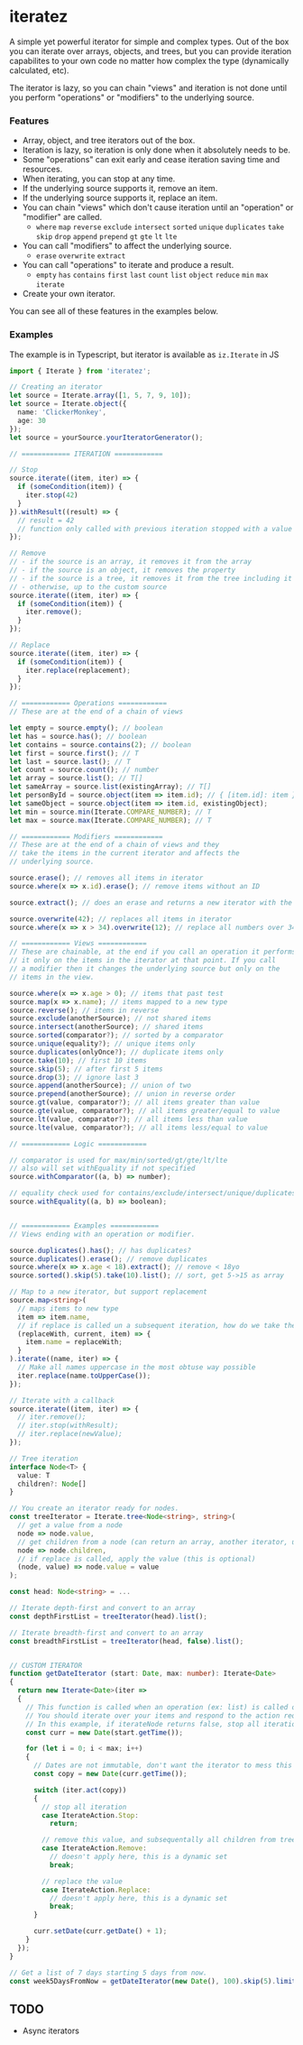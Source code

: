 # iteratez

A simple yet powerful iterator for simple and complex types. Out of the box you can iterate over arrays, objects, and trees, but you can provide iteration capabilites to your own code no matter how complex the type (dynamically calculated, etc).

The iterator is lazy, so you can chain "views" and iteration is not done until you perform "operations" or "modifiers" to the underlying source.

### Features

- Array, object, and tree iterators out of the box.
- Iteration is lazy, so iteration is only done when it absolutely needs to be.
- Some "operations" can exit early and cease iteration saving time and resources.
- When iterating, you can stop at any time.
- If the underlying source supports it, remove an item.
- If the underlying source supports it, replace an item.
- You can chain "views" which don't cause iteration until an "operation" or "modifier" are called.
  - `where` `map` `reverse` `exclude` `intersect` `sorted` `unique` `duplicates` `take` `skip` `drop` `append` `prepend` `gt` `gte` `lt` `lte`
- You can call "modifiers" to affect the underlying source.
  - `erase` `overwrite` `extract`
- You can call "operations" to iterate and produce a result.
  - `empty` `has` `contains` `first` `last` `count` `list` `object` `reduce` `min` `max` `iterate`
- Create your own iterator.

You can see all of these features in the examples below.

### Examples
The example is in Typescript, but iterator is available as `iz.Iterate` in JS

```typescript
import { Iterate } from 'iteratez';

// Creating an iterator
let source = Iterate.array([1, 5, 7, 9, 10]);
let source = Iterate.object({
  name: 'ClickerMonkey',
  age: 30
});
let source = yourSource.yourIteratorGenerator();

// ============ ITERATION ============ 

// Stop
source.iterate((item, iter) => {
  if (someCondition(item)) {
    iter.stop(42)
  }
}).withResult((result) => {
  // result = 42
  // function only called with previous iteration stopped with a value
});

// Remove
// - if the source is an array, it removes it from the array
// - if the source is an object, it removes the property
// - if the source is a tree, it removes it from the tree including it's children
// - otherwise, up to the custom source
source.iterate((item, iter) => {
  if (someCondition(item)) {
    iter.remove();
  }
});

// Replace
source.iterate((item, iter) => {
  if (someCondition(item)) {
    iter.replace(replacement);
  }
});

// ============ Operations ============ 
// These are at the end of a chain of views

let empty = source.empty(); // boolean
let has = source.has(); // boolean
let contains = source.contains(2); // boolean
let first = source.first(); // T
let last = source.last(); // T
let count = source.count(); // number
let array = source.list(); // T[]
let sameArray = source.list(existingArray); // T[]
let personById = source.object(item => item.id); // { [item.id]: item }
let sameObject = source.object(item => item.id, existingObject);
let min = source.min(Iterate.COMPARE_NUMBER); // T
let max = source.max(Iterate.COMPARE_NUMBER); // T

// ============ Modifiers ============ 
// These are at the end of a chain of views and they
// take the items in the current iterator and affects the
// underlying source.

source.erase(); // removes all items in iterator
source.where(x => x.id).erase(); // remove items without an ID

source.extract(); // does an erase and returns a new iterator with the removed items

source.overwrite(42); // replaces all items in iterator
source.where(x => x > 34).overwrite(12); // replace all numbers over 34 with 12

// ============ Views ============ 
// These are chainable, at the end if you call an operation it performs
// it only on the items in the iterator at that point. If you call
// a modifier then it changes the underlying source but only on the
// items in the view.

source.where(x => x.age > 0); // items that past test
source.map(x => x.name); // items mapped to a new type
source.reverse(); // items in reverse
source.exclude(anotherSource); // not shared items
source.intersect(anotherSource); // shared items
source.sorted(comparator?); // sorted by a comparator
source.unique(equality?); // unique items only
source.duplicates(onlyOnce?); // duplicate items only
source.take(10); // first 10 items
source.skip(5); // after first 5 items
source.drop(3); // ignore last 3
source.append(anotherSource); // union of two
source.prepend(anotherSource); // union in reverse order
source.gt(value, comparator?); // all items greater than value
source.gte(value, comparator?); // all items greater/equal to value
source.lt(value, comparator?); // all items less than value
source.lte(value, comparator?); // all items less/equal to value

// ============ Logic ============ 

// comparator is used for max/min/sorted/gt/gte/lt/lte
// also will set withEquality if not specified
source.withComparator((a, b) => number); 

// equality check used for contains/exclude/intersect/unique/duplicates
source.withEquality((a, b) => boolean);


// ============ Examples ============ 
// Views ending with an operation or modifier.

source.duplicates().has(); // has duplicates?
source.duplicates().erase(); // remove duplicates
source.where(x => x.age < 18).extract(); // remove < 18yo
source.sorted().skip(5).take(10).list(); // sort, get 5->15 as array

// Map to a new iterator, but support replacement
source.map<string>(
  // maps items to new type
  item => item.name, 
  // if replace is called un a subsequent iteration, how do we take the mapped value and apply it back to the original item?         
  (replaceWith, current, item) => {
    item.name = replaceWith;
  }
).iterate((name, iter) => {
  // Make all names uppercase in the most obtuse way possible
  iter.replace(name.toUpperCase());
});

// Iterate with a callback
source.iterate((item, iter) => {
  // iter.remove();
  // iter.stop(withResult);
  // iter.replace(newValue);
});

// Tree iteration
interface Node<T> {
  value: T
  children?: Node[]
}

// You create an iterator ready for nodes.
const treeIterator = Iterate.tree<Node<string>, string>(
  // get a value from a node
  node => node.value,
  // get children from a node (can return an array, another iterator, undefined, or null)
  node => node.children,
  // if replace is called, apply the value (this is optional)
  (node, value) => node.value = value
);

const head: Node<string> = ...

// Iterate depth-first and convert to an array
const depthFirstList = treeIterator(head).list();

// Iterate breadth-first and convert to an array
const breadthFirstList = treeIterator(head, false).list();


// CUSTOM ITERATOR
function getDateIterator (start: Date, max: number): Iterate<Date>
{
  return new Iterate<Date>(iter => 
  {
    // This function is called when an operation (ex: list) is called on iter
    // You should iterate over your items and respond to the action requested
    // In this example, if iterateNode returns false, stop all iteration
    const curr = new Date(start.getTime());

    for (let i = 0; i < max; i++)
    {
      // Dates are not immutable, don't want the iterator to mess this up.
      const copy = new Date(curr.getTime());

      switch (iter.act(copy)) 
      {
        // stop all iteration
        case IterateAction.Stop:
          return;

        // remove this value, and subsequentally all children from tree
        case IterateAction.Remove:
          // doesn't apply here, this is a dynamic set
          break;

        // replace the value
        case IterateAction.Replace:
          // doesn't apply here, this is a dynamic set
          break;
      }

      curr.setDate(curr.getDate() + 1);
    }
  });
}

// Get a list of 7 days starting 5 days from now.
const week5DaysFromNow = getDateIterator(new Date(), 100).skip(5).limit(7).list();
```

## TODO

- Async iterators
